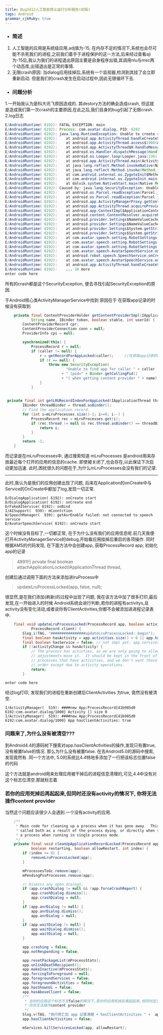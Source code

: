 ```yaml
---
title: Bug3412人工智能停止运行分析报告(初版)
tags: Android
grammar_cjkRuby: true
---
```

- ### 简述
1. 人工智能的应用是系统级应用,adj值为-15, 在内存不足的情况下,系统也会尽可能不杀死我们的进程,之前我们着手于进程保护的这一方法,后来经过查看aji为-15后,我认为我们的进程退出原因主要是自身程序出错,其调用nlu与msc两个动态库,出错退出是正常的事情.
2. 无限crash原因: 当dialog应用挂掉后,系统有一个监视器,检测到其挂了会立即重新启动. 但是我们的crash发生在启动过程中,因此无限循环下去.

- ### 问题分析
1.一开始我认为是科大讯飞原因造成的. 其destory方法的确会造成crash, 但这就是造成我们第一次crash的主要原因,在此之后,我们自身的bug引起了无限crash.
2.log日志

``` java
E/AndroidRuntime( 6192): FATAL EXCEPTION: main
E/AndroidRuntime( 6192): Process: com.avatar.dialog, PID: 6192
E/AndroidRuntime( 6192): java.lang.RuntimeException: Unable to create service com.avatar.speech.AvatarSpeechService: java.lang.SecurityException: Unable to find app for caller android.app.ApplicationThreadProxy@41992d50 (pid=6192) when getting content provider settings
E/AndroidRuntime( 6192): 	at android.app.ActivityThread.handleCreateService(ActivityThread.java:2633)
E/AndroidRuntime( 6192): 	at android.app.ActivityThread.access$1900(ActivityThread.java:138)
E/AndroidRuntime( 6192): 	at android.app.ActivityThread$H.handleMessage(ActivityThread.java:1338)
E/AndroidRuntime( 6192): 	at android.os.Handler.dispatchMessage(Handler.java:102)
E/AndroidRuntime( 6192): 	at android.os.Looper.loop(Looper.java:136)
E/AndroidRuntime( 6192): 	at android.app.ActivityThread.main(ActivityThread.java:5101)
E/AndroidRuntime( 6192): 	at java.lang.reflect.Method.invokeNative(Native Method)
E/AndroidRuntime( 6192): 	at java.lang.reflect.Method.invoke(Method.java:515)
E/AndroidRuntime( 6192): 	at com.android.internal.os.ZygoteInit$MethodAndArgsCaller.run(ZygoteInit.java:811)
E/AndroidRuntime( 6192): 	at com.android.internal.os.ZygoteInit.main(ZygoteInit.java:627)
E/AndroidRuntime( 6192): 	at dalvik.system.NativeStart.main(Native Method)
E/AndroidRuntime( 6192): Caused by: java.lang.SecurityException: Unable to find app for caller android.app.ApplicationThreadProxy@41992d50 (pid=6192) when getting content provider settings
E/AndroidRuntime( 6192): 	at android.os.Parcel.readException(Parcel.java:1465)
E/AndroidRuntime( 6192): 	at android.os.Parcel.readException(Parcel.java:1419)
E/AndroidRuntime( 6192): 	at android.app.ActivityManagerProxy.getContentProvider(ActivityManagerNative.java:2848)
E/AndroidRuntime( 6192): 	at android.app.ActivityThread.acquireProvider(ActivityThread.java:4499)
E/AndroidRuntime( 6192): 	at android.app.ContextImpl$ApplicationContentResolver.acquireProvider(ContextImpl.java:2210)
E/AndroidRuntime( 6192): 	at android.content.ContentResolver.acquireProvider(ContentResolver.java:1409)
E/AndroidRuntime( 6192): 	at android.provider.Settings$NameValueCache.lazyGetProvider(Settings.java:890)
E/AndroidRuntime( 6192): 	at android.provider.Settings$NameValueCache.getStringForUser(Settings.java:937)
E/AndroidRuntime( 6192): 	at android.provider.Settings$System.getStringForUser(Settings.java:1142)
E/AndroidRuntime( 6192): 	at android.provider.Settings$System.getString(Settings.java:1126)
E/AndroidRuntime( 6192): 	at com.avatar.speech.setting.RobotSettings.readRobotNickName(RobotSettings.java:236)
E/AndroidRuntime( 6192): 	at com.avatar.speech.setting.RobotSettings.init(RobotSettings.java:106)
E/AndroidRuntime( 6192): 	at com.avatar.speech.setting.RobotSettings.<init>(RobotSettings.java:45)
E/AndroidRuntime( 6192): 	at com.avatar.speech.AvatarSpeechService.onCreateSpeech(AvatarSpeechService.java:109)
E/AndroidRuntime( 6192): 	at android.robot.speech.SpeechService.onCreate(SpeechService.java:864)
E/AndroidRuntime( 6192): 	at com.avatar.speech.AvatarSpeechService.onCreate(AvatarSpeechService.java:53)
E/AndroidRuntime( 6192): 	at android.app.ActivityThread.handleCreateService(ActivityThread.java:2623)
E/AndroidRuntime( 6192): 	... 10 more
enter code here
```
所有的crash都是这个SecurityException, 便去寻找引起SecurityException的原因.

于Android核心类ActivityManagerService中找到
原因在于 在获取app记录的时候没有获取到
``` java
    private final ContentProviderHolder getContentProviderImpl(IApplicationThread caller,
            String name, IBinder token, boolean stable, int userId) {
        ContentProviderRecord cpr;
        ContentProviderConnection conn = null;
        ProviderInfo cpi = null;

        synchronized(this) {
            ProcessRecord r = null;
            if (caller != null) {
                r = getRecordForAppLocked(caller);     //在获取app记录的时候没有获取到
                if (r == null) {
                    throw new SecurityException(
                            "Unable to find app for caller " + caller
                          + " (pid=" + Binder.getCallingPid()
                          + ") when getting content provider " + name);
                }
            }
			
			
 private final int getLRURecordIndexForAppLocked(IApplicationThread thread) {
        IBinder threadBinder = thread.asBinder();
        // Find the application record.
        for (int i=mLruProcesses.size()-1; i>=0; i--) {
            ProcessRecord rec = mLruProcesses.get(i);
            if (rec.thread != null && rec.thread.asBinder() == threadBinder) {
                return i;
            }
        }
        return -1;
    }
```
而记录是在mLruProcesses中, 通过搜索知道 mLruProcesses 是android用来存放最近每个打开的应用的信息的cache.
即使被关闭了,也会存在,以此保证下次启动更加迅速.
此时,困扰很久的问题在于,为什么mLruProcesses会没有我们的记录. 

------------------
此时,我认为是我们的应用创建出现了问题, 后来在Application的onCreate中与Service的OnCreate中都加了log,发现一切正常.

``` aspectj
D/DialogApplication( 6192): onCreate start
D/DialogApplication( 6192): onCreate end
D/FakeAIService( 6192): onBind
I/AISupport(  939): mConntction
W/SpeechManager(  939): getAsrEnable failed: not connected to speech service
D/AvatarSpeechService( 6192): onCreate start
```
这个时候没有目标了,一切都正常, 在于为什么没有我们的应用信息呢.前几天我便打开ActivityManagerService的debug,开始看应用挂掉后重启的各项操作.
同时根据AMS的代码发现,
在下面方法中会创建app, 获取ProcessRecord app; 初始化app的记录
> 4891行   private final boolean attachApplicationLocked(IApplicationThread thread,

创建后通过调用下面的方法来添加进lruProcess中
> updateLruProcessLocked(app, false, null); 

很显然,是在我们添加(刷新)的过程中出现了问题, 我在该方法中加了很多打印,最后发现,在一开始进入的时候
Android系统会进行判断,若你的进程有activitys,且activity没有变化活动,或者说你有ClientActivities,你都不会被添加进进程记录表中.
```  java
    final void updateLruProcessLocked(ProcessRecord app, boolean activityChange,
            ProcessRecord client) {
        Slog.i(TAG, "################updateLruProcessLocked: begin");
        final boolean hasActivity = app.activities.size() > 0 || app.hasClientActivities;
        final boolean hasService = false; // not impl yet. app.services.size() > 0;
        if (!activityChange && hasActivity) {
            // The process has activties, so we are only going to allow activity-based
            // adjustments move it.  It should be kept in the front of the list with other
            // processes that have activities, and we don't want those to change their
            // order except due to activity operations.
            return;
        }

enter code here
```

经过log打印, 发现我们的进程在重新创建后ClientActivities 为true, 竟然没有被清空.

``` stylus
I/ActivityManager(  519): ####new App:ProcessRecord{41b985d0 6192:com.avatar.dialog/1000} Activity [] size 0
I/ActivityManager(  519): ####new App:ProcessRecord{41b985d0 6192:com.avatar.dialog/1000} App hasClientActivities: true
```

### 问题来了,为什么没有被清空???
到Android4.4的源码树下搜索对app.hasClientActivities的操作,发现只有置true, 没有被置false的情况.
那么为什么没有被置false. 在去Android5.0的源码中搜索,发现竟然有. 同一个方法中, 5.0的系统比4.4特地多添加了一行把该标志位置false的代码

这个方法就是android用来处理应用被干掉后的进程信息清理的,可见,4.4中没有对这个标志位清空.那就标志着
### 若你的应用死掉后再起起来,但同时还没有activity的情况下, 你将无法操作content provider

当然这个问题应该很少人会遇到.一个没有activity的应用.

``` java
    /**
     * Main code for cleaning up a process when it has gone away.  This is
     * called both as a result of the process dying, or directly when stopping
     * a process when running in single process mode.
     */
    private final void cleanUpApplicationRecordLocked(ProcessRecord app,
            boolean restarting, boolean allowRestart, int index) {
        if (index >= 0) {
            removeLruProcessLocked(app);
        }

        mProcessesToGc.remove(app);
        mPendingPssProcesses.remove(app);

        // Dismiss any open dialogs.
        if (app.crashDialog != null && !app.forceCrashReport) {
            app.crashDialog.dismiss();
            app.crashDialog = null;
        }
        if (app.anrDialog != null) {
            app.anrDialog.dismiss();
            app.anrDialog = null;
        }
        if (app.waitDialog != null) {
            app.waitDialog.dismiss();
            app.waitDialog = null;
        }

        app.crashing = false;
        app.notResponding = false;

        app.resetPackageList(mProcessStats);
        app.unlinkDeathRecipient();
        app.makeInactive(mProcessStats);
        app.forcingToForeground = null;
        app.foregroundServices = false;
        app.foregroundActivities = false;
        app.hasShownUi = false;
        app.hasAboveClient = false;
        /**
         * 当你的应用这个标志不至false的情况下,若你的应用死掉后再起起来,但同时还没有activity的情况下,
         * 你将无法操作content provider
         */
        Slog.v(TAG, "执行死亡后 app 记录清理 + hasClientActivities " +  app.hasClientActivities);
        app.hasClientActivities = false;

        mServices.killServicesLocked(app, allowRestart);

```


